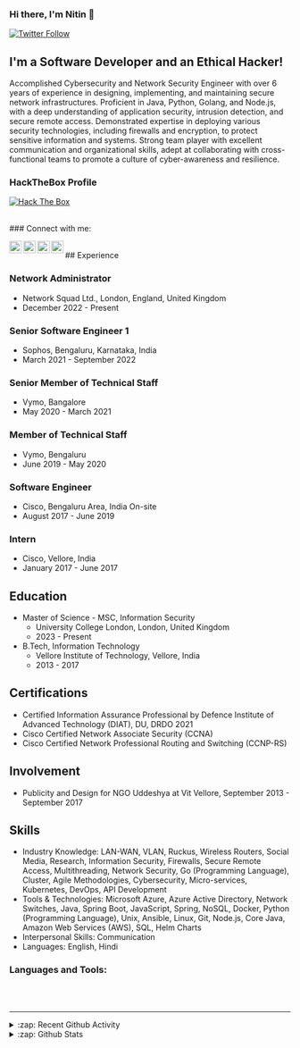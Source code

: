 ### Hi there, I'm Nitin  👋
<link rel="stylesheet" href="https://cdn.jsdelivr.net/gh/konpa/devicon@master/devicon.min.css">

[![Twitter Follow](https://img.shields.io/twitter/follow/nitin_g_94?color=1DA1F2&logo=twitter&style=for-the-badge)](https://twitter.com/intent/follow?original_referer=https%3A%2F%2Fgithub.com%2FcodeSTACKr&screen_name=nitin_g_94)

## I'm a Software Developer and an Ethical Hacker!
Accomplished Cybersecurity and Network Security Engineer with over 6 years of experience in designing, implementing, and maintaining secure network infrastructures. Proficient in Java, Python, Golang, and Node.js, with a deep understanding of application security, intrusion detection, and secure remote access. Demonstrated expertise in deploying various security technologies, including firewalls and encryption, to protect sensitive information and systems. Strong team player with excellent communication and organizational skills, adept at collaborating with cross-functional teams to promote a culture of cyber-awareness and resilience.


### HackTheBox Profile


[<img src="http://www.hackthebox.eu/badge/image/64053" alt="Hack The Box">](https://www.hackthebox.eu/home/users/profile/64053)



<br/>
### Connect with me:


[<img align="left" alt="codeSTACKr | Twitter" width="22px" src="https://cdn.jsdelivr.net/npm/simple-icons@v3/icons/twitter.svg" />][twitter]
[<img align="left" alt="codeSTACKr | LinkedIn" width="22px" src="https://cdn.jsdelivr.net/npm/simple-icons@v3/icons/linkedin.svg" />][linkedin]
[<img align="left" alt="codeSTACKr | Instagram" width="22px" src="https://cdn.jsdelivr.net/npm/simple-icons@v3/icons/instagram.svg" />][instagram]
[<img align="left" alt="codeSTACKr | Instagram" width="22px" src="https://cdn.jsdelivr.net/npm/simple-icons@v3/icons/facebook.svg" />][facebook]

<br />
## Experience

### Network Administrator
* Network Squad Ltd., London, England, United Kingdom
* December 2022 - Present

### Senior Software Engineer 1
* Sophos, Bengaluru, Karnataka, India
* March 2021 - September 2022

### Senior Member of Technical Staff
* Vymo, Bangalore
* May 2020 - March 2021

### Member of Technical Staff
* Vymo, Bengaluru
* June 2019 - May 2020

### Software Engineer
* Cisco, Bengaluru Area, India On-site
* August 2017 - June 2019

### Intern
* Cisco, Vellore, India
* January 2017 - June 2017

## Education
* Master of Science - MSC, Information Security
  * University College London, London, United Kingdom
  * 2023 - Present
* B.Tech, Information Technology
  * Vellore Institute of Technology, Vellore, India
  * 2013 - 2017

## Certifications
* Certified Information Assurance Professional by Defence Institute of Advanced Technology (DIAT), DU, DRDO 2021
* Cisco Certified Network Associate Security (CCNA)
* Cisco Certified Network Professional Routing and Switching (CCNP-RS)

## Involvement
* Publicity and Design for NGO Uddeshya at Vit Vellore, September 2013 - September 2017

## Skills
* Industry Knowledge: LAN-WAN, VLAN, Ruckus, Wireless Routers, Social Media, Research, Information Security, Firewalls, Secure Remote Access, Multithreading, Network Security, Go (Programming Language), Cluster, Agile Methodologies, Cybersecurity, Micro-services, Kubernetes, DevOps, API Development
* Tools & Technologies: Microsoft Azure, Azure Active Directory, Network Switches, Java, Spring Boot, JavaScript, Spring, NoSQL, Docker, Python (Programming Language), Unix, Ansible, Linux, Git, Node.js, Core Java, Amazon Web Services (AWS), SQL, Helm Charts
* Interpersonal Skills: Communication
* Languages: English, Hindi

### Languages and Tools:

<br />
<i class="devicon-java-plain-wordmark colored"></i>
<i class="devicon-cplusplus-plain-wordmark colored"></i>
<i class="devicon-python-plain-wordmark colored"></i>
<i class="devicon-docker-plain-wordmark colored"></i>
<i class="devicon-mongodb-plain-wordmark colored"></i>
<i class="devicon-mysql-plain colored"></i>
<br/>
<i class="devicon-linux-plain colored"></i>
<i class="devicon-ubuntu-plain colored"></i>
<i class="devicon-debian-plain-wordmark colored"></i>
<i class="devicon-pycharm-plain colored"></i>
<i class="devicon-oracle-original  colored"></i>
<i class="devicon-git-plain-wordmark colored"></i>
<i class="devicon-github-plain-wordmark colored"></i>
<i class="devicon-gradle-plain-wordmark colored"></i>
<i class="devicon-intellij-plain-wordmark colored"></i>
<i class="devicon-atom-original colored"></i>
<i class="devicon-npm-original-wordmark colored"></i>
<i class="devicon-slack-plain-wordmark colored"></i>
<i class="devicon-bitbucket-plain colored"></i>
<i class="devicon-confluence-plain colored"></i>


---


<details>
  <summary>:zap: Recent Github Activity</summary>
  
<!--START_SECTION:activity-->
1. 🗣 Commented on [#59331](https://github.com/MicrosoftDocs/azure-docs/issues/59331) in [MicrosoftDocs/azure-docs](https://github.com/MicrosoftDocs/azure-docs)
2. 🗣 Commented on [#59331](https://github.com/MicrosoftDocs/azure-docs/issues/59331) in [MicrosoftDocs/azure-docs](https://github.com/MicrosoftDocs/azure-docs)
3. ❗️ Opened issue [#59331](https://github.com/MicrosoftDocs/azure-docs/issues/59331) in [MicrosoftDocs/azure-docs](https://github.com/MicrosoftDocs/azure-docs)
<!--END_SECTION:activity-->

</details>

<details>
  <summary>:zap: Github Stats</summary>

  <img align="left" alt="codeSTACKr's Github Stats" src="https://github-readme-stats.codestackr.vercel.app/api?username=niting3c&show_icons=true&hide_border=true" />

</details>


[twitter]: https://twitter.com/nitinrkz
[instagram]: https://instagram.com/niting3c
[linkedin]: https://linkedin.com/in/niting3c
[reactplaylist]: https://www.youtube.com/playlist?list=PLkwxH9e_vrAK4TdffpxKY3QGyHCpxFcQ0
[facebook]: https://www.facebook.com/niting3c
